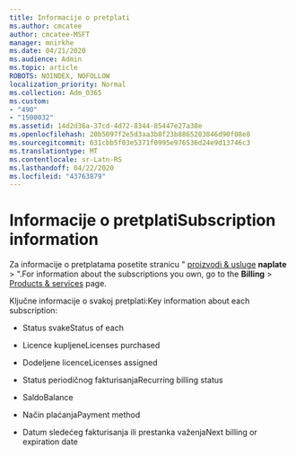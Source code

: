 ```yaml
---
title: Informacije o pretplati
ms.author: cmcatee
author: cmcatee-MSFT
manager: mnirkhe
ms.date: 04/21/2020
ms.audience: Admin
ms.topic: article
ROBOTS: NOINDEX, NOFOLLOW
localization_priority: Normal
ms.collection: Adm_O365
ms.custom:
- "490"
- "1500032"
ms.assetid: 14d2d36a-37cd-4d72-8344-85447e27a38e
ms.openlocfilehash: 20b5097f2e5d3aa3b8f23b8865203846d90f08e8
ms.sourcegitcommit: 631cbb5f03e5371f0995e976536d24e9d13746c3
ms.translationtype: MT
ms.contentlocale: sr-Latn-RS
ms.lasthandoff: 04/22/2020
ms.locfileid: "43763879"
---
```

# <a name="subscription-information"></a><span data-ttu-id="f2218-102">Informacije o pretplati</span><span class="sxs-lookup"><span data-stu-id="f2218-102">Subscription information</span></span>

<span data-ttu-id="f2218-103">Za informacije o pretplatama posetite stranicu " [proizvodi & usluge](https://go.microsoft.com/fwlink/p/?linkid=842054) **naplate** \> ".</span><span class="sxs-lookup"><span data-stu-id="f2218-103">For information about the subscriptions you own, go to the **Billing** \> [Products & services](https://go.microsoft.com/fwlink/p/?linkid=842054) page.</span></span>
  
<span data-ttu-id="f2218-104">Ključne informacije o svakoj pretplati:</span><span class="sxs-lookup"><span data-stu-id="f2218-104">Key information about each subscription:</span></span>
  
- <span data-ttu-id="f2218-105">Status svake</span><span class="sxs-lookup"><span data-stu-id="f2218-105">Status of each</span></span>

- <span data-ttu-id="f2218-106">Licence kupljene</span><span class="sxs-lookup"><span data-stu-id="f2218-106">Licenses purchased</span></span>

- <span data-ttu-id="f2218-107">Dodeljene licence</span><span class="sxs-lookup"><span data-stu-id="f2218-107">Licenses assigned</span></span>

- <span data-ttu-id="f2218-108">Status periodičnog fakturisanja</span><span class="sxs-lookup"><span data-stu-id="f2218-108">Recurring billing status</span></span>

- <span data-ttu-id="f2218-109">Saldo</span><span class="sxs-lookup"><span data-stu-id="f2218-109">Balance</span></span>

- <span data-ttu-id="f2218-110">Način plaćanja</span><span class="sxs-lookup"><span data-stu-id="f2218-110">Payment method</span></span>

- <span data-ttu-id="f2218-111">Datum sledećeg fakturisanja ili prestanka važenja</span><span class="sxs-lookup"><span data-stu-id="f2218-111">Next billing or expiration date</span></span>